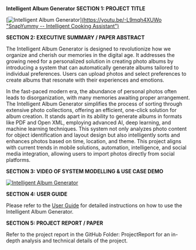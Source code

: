 **Intelligent Album Generator**
**SECTION 1: PROJECT TITLE**

[![Intelligent Album Generator](https://i9.ytimg.com/vi/-L9mqh4XUWo/mqdefault.jpg?sqp=CMCn1qoG-oaymwEmCMACELQB8quKqQMa8AEB-AH-CYAC0AWKAgwIABABGH8gEygUMA8=&rs=AOn4CLBFP8uelM4eQxeu1GvrqfBY09sxkw)][(https://youtu.be/-L9mqh4XUWo "SnapYummy -- Intelligent Cooking Assistant")
](https://studio.youtube.com/video/-L9mqh4XUWo/edit)

**SECTION 2: EXECUTIVE SUMMARY / PAPER ABSTRACT**

The Intelligent Album Generator is designed to revolutionize how we organize and cherish our memories in the digital age. It addresses the growing need for a personalized solution in creating photo albums by introducing a system that can automatically generate albums tailored to individual preferences. Users can upload photos and select preferences to create albums that resonate with their experiences and emotions.

In the fast-paced modern era, the abundance of personal photos often leads to disorganization, with many memories awaiting proper arrangement. The Intelligent Album Generator simplifies the process of sorting through extensive photo collections, offering an efficient, one-click solution for album creation. It stands apart in its ability to generate albums in formats like PDF and Open XML, employing advanced AI, deep learning, and machine learning techniques. This system not only analyzes photo content for object identification and layout design but also intelligently sorts and enhances photos based on time, location, and theme. This project aligns with current trends in mobile solutions, automation, intelligence, and social media integration, allowing users to import photos directly from social platforms.


**SECTION 3: VIDEO OF SYSTEM MODELLING & USE CASE DEMO**

[![Intelligent Album Generator](https://i9.ytimg.com/vi/vbuaxch2F8I/mqdefault.jpg?sqp=CMCn1qoG-oaymwEmCMACELQB8quKqQMa8AEB-AH-CYAC0AWKAgwIABABGGUgZShlMA8%3D&rs=AOn4CLD-q-Olx2hiESknixMYDh0ZrqHLBg&retry=5)](https://youtu.be/vbuaxch2F8I "SnapYummy -- Intelligent Cooking Assistant")


**SECTION 4: USER GUIDE**

Please refer to the [User Guide](https://github.com/stacyhaha/smart_album_generator/blob/main/User%20Guide.pdf) for detailed instructions on how to use the Intelligent Album Generator.


**SECTION 5: PROJECT REPORT / PAPER**

Refer to the project report in the GitHub Folder: ProjectReport for an in-depth analysis and technical details of the project.

